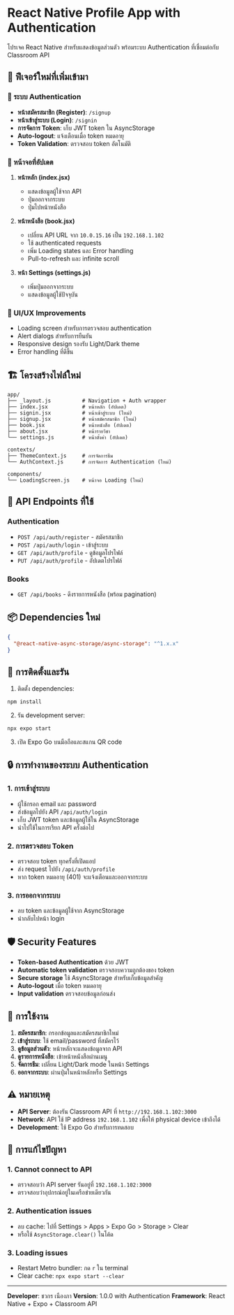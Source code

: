 # React Native Profile App with Authentication

โปรเจค React Native สำหรับแสดงข้อมูลส่วนตัว พร้อมระบบ Authentication ที่เชื่อมต่อกับ Classroom API

## 🚀 ฟีเจอร์ใหม่ที่เพิ่มเข้ามา

### 🔐 ระบบ Authentication
- **หน้าสมัครสมาชิก (Register)**: `/signup`
- **หน้าเข้าสู่ระบบ (Login)**: `/signin`
- **การจัดการ Token**: เก็บ JWT token ใน AsyncStorage
- **Auto-logout**: แจ้งเตือนเมื่อ token หมดอายุ
- **Token Validation**: ตรวจสอบ token อัตโนมัติ

### 📱 หน้าจอที่อัปเดต
1. **หน้าหลัก (index.jsx)**
   - แสดงข้อมูลผู้ใช้จาก API
   - ปุ่มออกจากระบบ
   - ปุ่มไปหน้าหนังสือ

2. **หน้าหนังสือ (book.jsx)**
   - เปลี่ยน API URL จาก `10.0.15.16` เป็น `192.168.1.102`
   - ใช้ authenticated requests
   - เพิ่ม Loading states และ Error handling
   - Pull-to-refresh และ infinite scroll

3. **หน้า Settings (settings.js)**
   - เพิ่มปุ่มออกจากระบบ
   - แสดงข้อมูลผู้ใช้ปัจจุบัน

### 🎨 UI/UX Improvements
- Loading screen สำหรับการตรวจสอบ authentication
- Alert dialogs สำหรับการยืนยัน
- Responsive design รองรับ Light/Dark theme
- Error handling ที่ดีขึ้น

## 🏗️ โครงสร้างไฟล์ใหม่

```
app/
├── _layout.js          # Navigation + Auth wrapper
├── index.jsx           # หน้าหลัก (อัปเดต)
├── signin.jsx          # หน้าเข้าสู่ระบบ (ใหม่)
├── signup.jsx          # หน้าสมัครสมาชิก (ใหม่)
├── book.jsx            # หน้าหนังสือ (อัปเดต)
├── about.jsx           # หน้ารายวิชา
└── settings.js         # หน้าตั้งค่า (อัปเดต)

contexts/
├── ThemeContext.js     # การจัดการธีม
└── AuthContext.js      # การจัดการ Authentication (ใหม่)

components/
└── LoadingScreen.js    # หน้าจอ Loading (ใหม่)
```

## 🔌 API Endpoints ที่ใช้

### Authentication
- `POST /api/auth/register` - สมัครสมาชิก
- `POST /api/auth/login` - เข้าสู่ระบบ
- `GET /api/auth/profile` - ดูข้อมูลโปรไฟล์
- `PUT /api/auth/profile` - อัปเดตโปรไฟล์

### Books
- `GET /api/books` - ดึงรายการหนังสือ (พร้อม pagination)

## 📦 Dependencies ใหม่

```json
{
  "@react-native-async-storage/async-storage": "^1.x.x"
}
```

## 🚀 การติดตั้งและรัน

1. ติดตั้ง dependencies:
```bash
npm install
```

2. รัน development server:
```bash
npx expo start
```

3. เปิด Expo Go บนมือถือและสแกน QR code

## 🔒 การทำงานของระบบ Authentication

### 1. การเข้าสู่ระบบ
- ผู้ใช้กรอก email และ password
- ส่งข้อมูลไปยัง API `/api/auth/login`
- เก็บ JWT token และข้อมูลผู้ใช้ใน AsyncStorage
- นำไปใช้ในการเรียก API ครั้งต่อไป

### 2. การตรวจสอบ Token
- ตรวจสอบ token ทุกครั้งที่เปิดแอป
- ส่ง request ไปยัง `/api/auth/profile`
- หาก token หมดอายุ (401) จะแจ้งเตือนและออกจากระบบ

### 3. การออกจากระบบ
- ลบ token และข้อมูลผู้ใช้จาก AsyncStorage
- นำกลับไปหน้า login

## 🛡️ Security Features

- **Token-based Authentication** ด้วย JWT
- **Automatic token validation** ตรวจสอบความถูกต้องของ token
- **Secure storage** ใช้ AsyncStorage สำหรับเก็บข้อมูลสำคัญ
- **Auto-logout** เมื่อ token หมดอายุ
- **Input validation** ตรวจสอบข้อมูลก่อนส่ง

## 🎯 การใช้งาน

1. **สมัครสมาชิก**: กรอกข้อมูลและสมัครสมาชิกใหม่
2. **เข้าสู่ระบบ**: ใช้ email/password ที่สมัครไว้
3. **ดูข้อมูลส่วนตัว**: หน้าหลักจะแสดงข้อมูลจาก API
4. **ดูรายการหนังสือ**: เข้าหน้าหนังสือผ่านเมนู
5. **จัดการธีม**: เปลี่ยน Light/Dark mode ในหน้า Settings
6. **ออกจากระบบ**: ผ่านปุ่มในหน้าหลักหรือ Settings

## ⚠️ หมายเหตุ

- **API Server**: ต้องรัน Classroom API ที่ `http://192.168.1.102:3000`
- **Network**: API ใช้ IP address `192.168.1.102` เพื่อให้ physical device เข้าถึงได้
- **Development**: ใช้ Expo Go สำหรับการทดสอบ

## 🔧 การแก้ไขปัญหา

### 1. Cannot connect to API
- ตรวจสอบว่า API server รันอยู่ที่ `192.168.1.102:3000`
- ตรวจสอบว่าอุปกรณ์อยู่ในเครือข่ายเดียวกัน

### 2. Authentication issues
- ลบ cache: ไปที่ Settings > Apps > Expo Go > Storage > Clear
- หรือใช้ `AsyncStorage.clear()` ในโค้ด

### 3. Loading issues
- Restart Metro bundler: กด `r` ใน terminal
- Clear cache: `npx expo start --clear`

---

**Developer**: ชวกร เนืองภา
**Version**: 1.0.0 with Authentication
**Framework**: React Native + Expo + Classroom API
